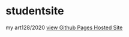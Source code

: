 # studentsite
my art128/2020
[view Github Pages Hosted Site](https://miyukings.github.io/studentsite/art128)



